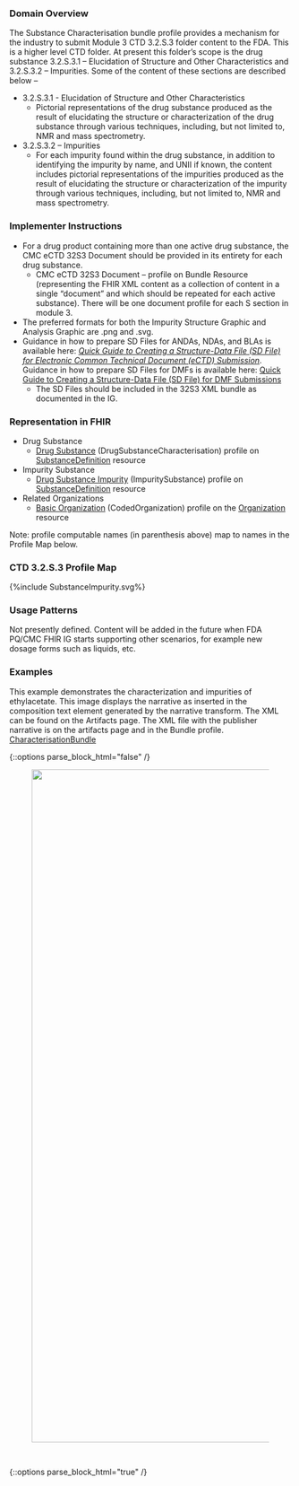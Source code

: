 ### Domain Overview

The Substance Characterisation bundle profile provides a mechanism for the industry to submit Module 3 CTD 3.2.S.3 folder content to the FDA. This is a higher level CTD folder. At present this folder’s scope is the drug substance 3.2.S.3.1 – Elucidation of Structure and Other Characteristics and 3.2.S.3.2 – Impurities. Some of the content of these sections are described below –

* 3.2.S.3.1 - Elucidation of Structure and Other Characteristics
    * Pictorial representations of the drug substance produced as the result of elucidating the structure or characterization of the drug substance through various techniques, including, but not limited to, NMR and mass spectrometry.
* 3.2.S.3.2 – Impurities
    * For each impurity found within the drug substance, in addition to identifying the impurity by name, and UNII if known, the content includes pictorial representations of the impurities produced as the result of elucidating the structure or characterization of the impurity through various techniques, including, but not limited to, NMR and mass spectrometry.

### Implementer Instructions

* For a drug product containing more than one active drug substance, the CMC eCTD 32S3 Document should be provided in its entirety for each drug substance.
    * CMC eCTD 32S3 Document – profile on Bundle Resource (representing the FHIR XML content as a collection of content in a single “document” and which should be repeated for each active substance). There will be one document profile for each S section in module 3.
* The preferred formats for both the Impurity Structure Graphic and Analysis Graphic are .png and .svg.
* Guidance in how to prepare SD Files for ANDAs, NDAs, and BLAs is available here: _[Quick Guide to Creating a Structure-Data File (SD File) for Electronic Common Technical Document (eCTD) Submission](https://www.fda.gov/industry/fda-data-standards-advisory-board/fdas-global-substance-registration-system)_. Guidance in how to prepare SD Files for DMFs is available here: [Quick Guide to Creating a Structure-Data File (SD File) for DMF Submissions](https://www.fda.gov/drugs/gdufa-ii-drug-master-files-dmfs/drug-master-file-dmf-submission-resources) 
    * The SD Files should be included in the 32S3 XML bundle as documented in the IG.

### Representation in FHIR

* Drug Substance
    * [Drug Substance](StructureDefinition-pqcmc-drug-substance-characterisation.html) (DrugSubstanceCharacterisation) profile on [SubstanceDefinition](http://hl7.org/fhir/R5/substancedefinition.html) resource
* Impurity Substance
    * [Drug Substance Impurity](StructureDefinition-pqcmc-drug-product-substance-impurity.html) (ImpuritySubstance) profile on [SubstanceDefinition](http://hl7.org/fhir/R5/substancedefinition.html) resource
* Related Organizations
    * [Basic Organization](StructureDefinition-cmc-organization.html) (CodedOrganization) profile on the [Organization](http://hl7.org/fhir/R5/organization.html) resource

Note: profile computable names (in parenthesis above) map to names in the Profile Map below.

### CTD 3.2.S.3 Profile Map

{%include SubstanceImpurity.svg%}

### Usage Patterns

Not presently defined. Content will be added in the future when FDA PQ/CMC FHIR IG starts supporting other scenarios, for example new dosage forms such as liquids, etc.

### Examples

This example demonstrates the characterization and impurities of ethylacetate. This image displays the narrative as inserted in the composition text element generated by the narrative transform. The XML can be found on the Artifacts page. The XML file with the publisher narrative is on the artifacts page and in the Bundle profile. [CharacterisationBundle](Bundle-CharacterisationBundle.html)

{::options parse_block_html="false" /}
<figure>
  <img style="padding-top:0;padding-bottom:30px" width="1200px" src="substanceCharacter.png" />

</figure>

{::options parse_block_html="true" /}